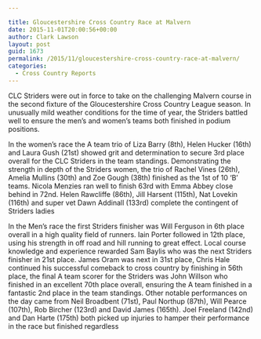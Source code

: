 ```yaml
---

title: Gloucestershire Cross Country Race at Malvern
date: 2015-11-01T20:00:56+00:00
author: Clark Lawson
layout: post
guid: 1673
permalink: /2015/11/gloucestershire-cross-country-race-at-malvern/
categories:
  - Cross Country Reports
---
```

CLC Striders were out in force to take on the challenging Malvern course in the second fixture of the Gloucestershire Cross Country League season. In unusually mild weather conditions for the time of year, the Striders battled well to ensure the men’s and women’s teams both finished in podium positions.<!--more-->

In the women’s race the A team trio of Liza Barry (8th), Helen Hucker (16th) and Laura Gush (21st) showed grit and determination to secure 3rd place overall for the CLC Striders in the team standings. Demonstrating the strength in depth of the Striders women, the trio of Rachel Vines (26th), Amelia Mullins (30th) and Zoe Gough (38th) finished as the 1st of 10 ‘B’ teams. Nicola Menzies ran well to finish 63rd with Emma Abbey close behind in 72nd. Helen Rawcliffe (86th), Jill Harsent (115th), Nat Lovekin (116th) and super vet Dawn Addinall (133rd) complete the contingent of Striders ladies

In the Men’s race the first Striders finisher was Will Ferguson in 6th place overall in a high quality field of runners. Iain Porter followed in 12th place, using his strength in off road and hill running to great effect. Local course knowledge and experience rewarded Sam Baylis who was the next Striders finisher in 21st place. James Oram was next in 31st place, Chris Hale continued his successful comeback to cross country by finishing in 56th place, the final A team scorer for the Striders was John Willson who finished in an excellent 70th place overall, ensuring the A team finished in a fantastic 2nd place in the team standings. Other notable performances on the day came from Neil Broadbent (71st), Paul Northup (87th), Will Pearce (107th), Rob Bircher (123rd) and David James (165th). Joel Freeland (142nd) and Dan Harte (175th) both picked up injuries to hamper their performance in the race but finished regardless